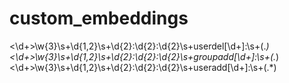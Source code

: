 # custom_embeddings


<\d+>\w{3}\s+\d{1,2}\s+\d{2}:\d{2}:\d{2}\s+userdel\[\d+\]:\s+(.*)
<\d+>\w{3}\s+\d{1,2}\s+\d{2}:\d{2}:\d{2}\s+groupadd\[\d+\]:\s+(.*)
<\d+>\w{3}\s+\d{1,2}\s+\d{2}:\d{2}:\d{2}\s+useradd\[\d+\]:\s+(.*)

